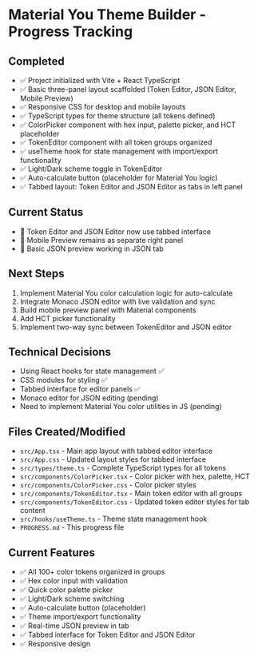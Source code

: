 # Material You Theme Builder - Progress Tracking

## Completed
- ✅ Project initialized with Vite + React TypeScript
- ✅ Basic three-panel layout scaffolded (Token Editor, JSON Editor, Mobile Preview)
- ✅ Responsive CSS for desktop and mobile layouts
- ✅ TypeScript types for theme structure (all tokens defined)
- ✅ ColorPicker component with hex input, palette picker, and HCT placeholder
- ✅ TokenEditor component with all token groups organized
- ✅ useTheme hook for state management with import/export functionality
- ✅ Light/Dark scheme toggle in TokenEditor
- ✅ Auto-calculate button (placeholder for Material You logic)
- ✅ Tabbed layout: Token Editor and JSON Editor as tabs in left panel

## Current Status
- 🔄 Token Editor and JSON Editor now use tabbed interface
- 🔄 Mobile Preview remains as separate right panel
- 🔄 Basic JSON preview working in JSON tab

## Next Steps
1. Implement Material You color calculation logic for auto-calculate
2. Integrate Monaco JSON editor with live validation and sync
3. Build mobile preview panel with Material components
4. Add HCT picker functionality
5. Implement two-way sync between TokenEditor and JSON editor

## Technical Decisions
- Using React hooks for state management ✅
- CSS modules for styling ✅
- Tabbed interface for editor panels ✅
- Monaco editor for JSON editing (pending)
- Need to implement Material You color utilities in JS (pending)

## Files Created/Modified
- `src/App.tsx` - Main app layout with tabbed editor interface
- `src/App.css` - Updated layout styles for tabbed interface
- `src/types/theme.ts` - Complete TypeScript types for all tokens
- `src/components/ColorPicker.tsx` - Color picker with hex, palette, HCT
- `src/components/ColorPicker.css` - Color picker styles
- `src/components/TokenEditor.tsx` - Main token editor with all groups
- `src/components/TokenEditor.css` - Updated token editor styles for tab content
- `src/hooks/useTheme.ts` - Theme state management hook
- `PROGRESS.md` - This progress file

## Current Features
- ✅ All 100+ color tokens organized in groups
- ✅ Hex color input with validation
- ✅ Quick color palette picker
- ✅ Light/Dark scheme switching
- ✅ Auto-calculate button (placeholder)
- ✅ Theme import/export functionality
- ✅ Real-time JSON preview in tab
- ✅ Tabbed interface for Token Editor and JSON Editor
- ✅ Responsive design 